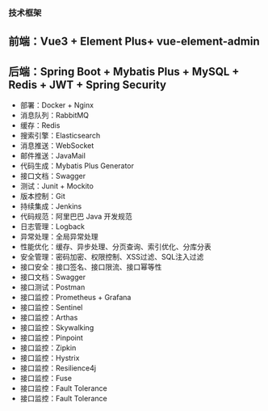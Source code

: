 ### 技术框架
## 前端：Vue3 + Element Plus+ vue-element-admin
## 后端：Spring Boot + Mybatis Plus + MySQL + Redis + JWT + Spring Security
- 部署：Docker + Nginx
- 消息队列：RabbitMQ
- 缓存：Redis
- 搜索引擎：Elasticsearch
- 消息推送：WebSocket
- 邮件推送：JavaMail
- 代码生成：Mybatis Plus Generator
- 接口文档：Swagger
- 测试：Junit + Mockito
- 版本控制：Git
- 持续集成：Jenkins
- 代码规范：阿里巴巴 Java 开发规范
- 日志管理：Logback
- 异常处理：全局异常处理
- 性能优化：缓存、异步处理、分页查询、索引优化、分库分表
- 安全管理：密码加密、权限控制、XSS过滤、SQL注入过滤
- 接口安全：接口签名、接口限流、接口幂等性
- 接口文档：Swagger
- 接口测试：Postman
- 接口监控：Prometheus + Grafana
- 接口监控：Sentinel
- 接口监控：Arthas
- 接口监控：Skywalking
- 接口监控：Pinpoint
- 接口监控：Zipkin
- 接口监控：Hystrix
- 接口监控：Resilience4j
- 接口监控：Fuse
- 接口监控：Fault Tolerance
- 接口监控：Fault Tolerance
